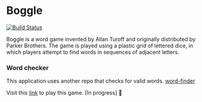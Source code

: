 # Boggle

[![Build Status](https://travis-ci.com/sbimochan/boggle.svg?branch=master)](https://travis-ci.com/sbimochan/boggle)

Boggle is a word game invented by Allan Turoff and originally distributed by Parker Brothers. The game is played using a plastic grid of lettered dice, in which players attempt to find words in sequences of adjacent letters.

### Word checker

This application uses another repo that checks for valid words.
[word-finder](https://github.com/sbimochan/word-finder)

Visit this [link](https://sbimochan.github.io/boggle) to play this game. [In progress] 🚧
